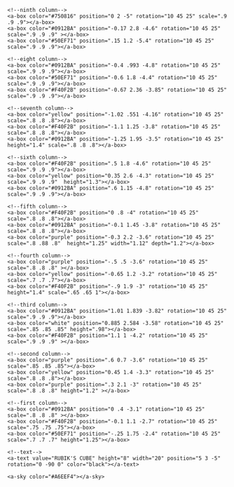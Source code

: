 <html>
<head>
  <script src="https://aframe.io/releases/0.8.0/aframe.min.js"></script>
  <script src="https://unpkg.com/aframe-physics-system@1.4.0/dist/aframe-physics-system.min.js"></script>
</head>
<body>
  <a-scene>

    <!--ninth column-->
    <a-box color="#750816" position="0 2 -5" rotation="10 45 25" scale=".9 .9 .9"></a-box>
    <a-box color="#0912BA" position="-0.17 2.8 -4.6" rotation="10 45 25" scale=".9 .9 .9" ></a-box>
    <a-box color="#50EF71" position=".15 1.2 -5.4" rotation="10 45 25" scale=".9 .9 .9"></a-box>

    <!--eight column-->
    <a-box color="#0912BA" position="-0.4 .993 -4.8" rotation="10 45 25" scale=".9 .9 .9"></a-box>
    <a-box color="#50EF71" position="-0.6 1.8 -4.4" rotation="10 45 25" scale=".9 .9 .9"></a-box>
    <a-box color="#F40F2B" position="-0.67 2.36 -3.85" rotation="10 45 25" scale=".9 .9 .9"></a-box>

    <!--seventh column-->
    <a-box color="yellow" position="-1.02 .551 -4.16" rotation="10 45 25" scale=".8 .8 .8"></a-box>
    <a-box color="#F40F2B" position="-1.1 1.25 -3.8" rotation="10 45 25" scale=".8 .8 .8"></a-box>
    <a-box color="#0912BA" position="-1.25 1.95 -3.5" rotation="10 45 25" height="1.4" scale=".8 .8 .8"></a-box>

    <!--sixth column-->
    <a-box color="#F40F2B" position=".5 1.8 -4.6" rotation="10 45 25" scale=".9 .9 .9"></a-box>
    <a-box color="yellow" position="0.35 2.6 -4.3" rotation="10 45 25" scale=".9 .9 .9"  height="1.3"></a-box>
    <a-box color="#0912BA" position=".6 1.15 -4.8" rotation="10 45 25" scale=".9 .9 .9"></a-box>

    <!--fifth column-->
    <a-box color="#F40F2B" position="0 .8 -4" rotation="10 45 25" scale=".8 .8 .8"></a-box>
    <a-box color="#0912BA" position="-0.1 1.45 -3.8" rotation="10 45 25" scale=".8 .8 .8"></a-box>
    <a-box color="purple" position="-0.3 2.2 -3.6" rotation="10 45 25" scale=".8 .88 .8"  height="1.25" width="1.12" depth="1.2"></a-box>

    <!--fourth column-->
    <a-box color="purple" position="-.5 .5 -3.6" rotation="10 45 25" scale=".8 .8 .8" ></a-box>
    <a-box color="yellow" position="-0.65 1.2 -3.2" rotation="10 45 25" scale=".7 .7 .7"></a-box>
    <a-box color="#F40F2B" position="-.9 1.9 -3" rotation="10 45 25" height="1.4" scale=".65 .65 1"></a-box>

    <!--third column-->
    <a-box color="#0912BA" position="1.01 1.839 -3.82" rotation="10 45 25" scale=".9 .9 .9"></a-box>
    <a-box color="white" position="0.885 2.584 -3.58" rotation="10 45 25" scale=".85 .85 .85" height=".98"></a-box>
    <a-box color="#F40F2B" position="1.1 1 -4.2" rotation="10 45 25" scale=".9 .9 .9" ></a-box>

    <!--second column-->
    <a-box color="purple" position=".6 0.7 -3.6" rotation="10 45 25" scale=".85 .85 .85"></a-box>
    <a-box color="yellow" position="0.45 1.4 -3.3" rotation="10 45 25" scale=".8 .8 .8"></a-box>
    <a-box color="purple" position=".3 2.1 -3" rotation="10 45 25" scale=".8 .8 .8" height="1.2" ></a-box>

    <!--first column-->
    <a-box color="#0912BA" position="0 .4 -3.1" rotation="10 45 25" scale=".8 .8 .8" ></a-box>
    <a-box color="#F40F2B" position="-0.1 1.1 -2.7" rotation="10 45 25" 
    scale=".75 .75 .75"></a-box>
    <a-box color="#50EF71" position="-.25 1.75 -2.4" rotation="10 45 25"  scale=".7 .7 .7" height="1.25"></a-box>

    <!--text-->
    <a-text value="RUBIK'S CUBE" height="8" width="20" position="5 3 -5" rotation="0 -90 0" color="black"></a-text>

    <a-sky color="#A6EEF4"></a-sky>
  </a-scene>

</body>
</html>
